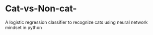 # Cat-vs-Non-cat-
 A logistic regression classifier to recognize cats using neural network mindset in python
